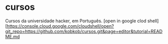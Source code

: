 # cursos
Cursos da universidade hacker, em Português.
[open in google clod shell][https://console.cloud.google.com/cloudshell/open?git_repo=https://github.com/kobkob/cursos.git&page=editor&tutorial=README.md
